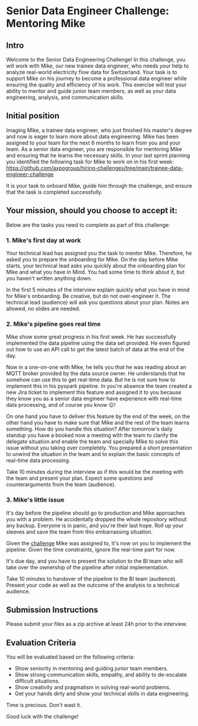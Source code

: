 # Senior Data Engineer Challenge: Mentoring Mike

## Intro

Welcome to the Senior Data Engineering Challenge! In this challenge,
you will work with Mike, our new trainee data engineer,
who needs your help to analyze real-world electricity flow data for Switzerland.
Your task is to support Mike on his journey to become a professional data engineer
while ensuring the quality and efficiency of his work.
This exercise will test your ability to mentor and guide junior team members,
as well as your data engineering, analysis, and communication skills.

## Initial position

Imaging Mike, a trainee data engineer, who just finished his master's degree and now is eager  to learn more
about data engineering. Mike has been assigned to your team for the next 6 months to learn from you and your team.
As a senior data engineer, you are responsible for mentoring Mike and ensuring that he learns the necessary skills.
In your last sprint planning you identified the following task for Mike to work on in his first week: 
https://github.com/axpogroup/hiring-challenges/tree/main/trainee-data-engineer-challenge

It is your task to onboard Mike, guide him through the challenge, and ensure that the task is completed successfully.


## Your mission, should you choose to accept it:

Below are the tasks you need to complete as part of this challenge:

### 1. Mike's first day at work

Your technical lead has assigned you the task to mentor Mike. Therefore, he asked you to prepare the onboarding
for Mike. On the day before Mike starts, your technical lead asks you quickly about the onboarding plan for Mike and
what you have in Mind. You had some time to think about it, but you haven't written anything down.

In the first 5 minutes of the interview explain quickly what you have in mind for Mike's onboarding. Be creative, but
do not over-engineer it. The technical lead (audience) will ask you questions about your plan. Notes are allowed,
no slides are needed.

### 2. Mike's pipeline goes real time

Mike show some great progress in his first week. He has successfully implemented the data pipeline using the data set
provided. He even figured out how to use an API call to get the latest batch of data at the end of the day.

Now in a one-on-one with Mike, he tells you that he was reading about an MQTT broker provided by the data source owner.
He understands that he somehow can use this to get real-time data. But he is not sure how to implement this in his
pyspark pipeline. In you're absence the team created a new Jira ticket to implement this feature and assigned it to you
because they know you as a senior data engineer have experience with real-time data processing,
and of course you know 😉!

On one hand you have to deliver this feature by the end of the week, on the other hand you have to make sure that Mike
and the rest of the team learns something. How do you handle this situation? After tomorrow's daily standup you have a
booked now a meeting with the team to clarify the delegate situation and enable the team and specially Mike to solve 
this issue without you taking over completely. You prepared a short presentation to unwind the situation in the team
and to explain the basic concepts of real-time data processing.

Take 10 minutes during the interview as if this would be the meeting with the team and present your plan. Expect
some questions and counterarguments from the team (audience).

### 3. Mike's little issue

It's day before the pipeline should go to production and Mike approaches you with a problem. He accidentally dropped
the whole repository without any backup. Everyone is in panic, and you're their last hope. Roll up your sleeves and
save the team from this embarrassing situation.

Given the [challenge](https://github.com/axpogroup/hiring-challenges/tree/main/trainee-data-engineer-challenge) Mike was
assigned to, it's now on you to implement the pipeline. Given the time constraints, ignore the real-time part for now.

It's due day, and you have to present the solution to the BI team who will take over the ownership of the
pipeline after initial implementation.

Take 10 minutes to handover of the pipeline to the BI team (audience). Present your code as well as the outcome of the
analysis to a technical audience.


## Submission Instructions

Please submit your files as a zip archive at least 24h prior to the interview. 

## Evaluation Criteria

You will be evaluated based on the following criteria:

* Show seniority in mentoring and guiding junior team members.
* Show strong communication skills, empathy, and ability to de-escalate difficult situations.
* Show creativity and pragmatism in solving real-world problems.
* Get your hands dirty and show your technical skills in data engineering.

Time is precious. Don't wast it.

Good luck with the challenge!